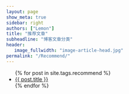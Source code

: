 ```yaml
---
layout: page
show_meta: true
sidebar: right
authors: ["Lemon"]
title: "推荐文章"
subheadline: "博客文章分类"
header:
   image_fullwidth: "image-article-head.jpg"
permalink: "/Recommend/"
---
```



<ul>
    {% for post in site.tags.recommend %}
    <li><a href="{{ site.url }}{{ site.baseurl }}{{ post.url }}">{{ post.title }}</a></li>
    {% endfor %}
</ul>
